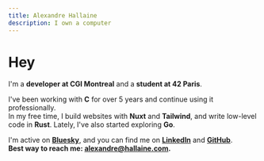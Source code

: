 ```yaml
---
title: Alexandre Hallaine
description: I own a computer
---
```


# Hey

I'm a **developer at CGI Montreal** and a **student at 42 Paris**.

I've been working with **C** for over 5 years and continue using it professionally.  
In my free time, I build websites with **Nuxt** and **Tailwind**, and write low-level code in **Rust**.
Lately, I've also started exploring **Go**.

I'm active on [**Bluesky**](https://bsky.app/profile/hallaine.com), and you can find me on [**LinkedIn**](https://linkedin.com/in/alexandre-hallaine) and [**GitHub**](https://github.com/alexandre-hallaine).  
**Best way to reach me: [alexandre@hallaine.com](mailto:alexandre@hallaine.com).**
